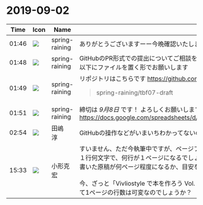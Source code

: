 # 2019-09-02

|Time|Icon|Name|Message|
|---|---|---|---|
|01:46|![](https://secure.gravatar.com/avatar/1ac180f0868137292905c311b5fff781.jpg?s=72&d=https%3A%2F%2Fa.slack-edge.com%2Fdf10d%2Fimg%2Favatars%2Fava_0021-72.png)|spring-raining|ありがとうございますーー今晩確認いたします！|
|01:48|![](https://secure.gravatar.com/avatar/1ac180f0868137292905c311b5fff781.jpg?s=72&d=https%3A%2F%2Fa.slack-edge.com%2Fdf10d%2Fimg%2Favatars%2Fava_0021-72.png)|spring-raining|GitHubのPR形式での提出についてご相談を受けていましたが、技術書典6のリポジトリと同じく `content/{name}/` 以下にファイルを置く形でお願いします|
|01:49|![](https://secure.gravatar.com/avatar/1ac180f0868137292905c311b5fff781.jpg?s=72&d=https%3A%2F%2Fa.slack-edge.com%2Fdf10d%2Fimg%2Favatars%2Fava_0021-72.png)|spring-raining|リポジトリはこちらです <https://github.com/spring-raining/tbf07-draft><br><blockquote>spring-raining/tbf07-draft</blockquote>|
|01:51|![](https://secure.gravatar.com/avatar/1ac180f0868137292905c311b5fff781.jpg?s=72&d=https%3A%2F%2Fa.slack-edge.com%2Fdf10d%2Fimg%2Favatars%2Fava_0021-72.png)|spring-raining|締切は _9月8日_ です！ よろしくお願いします <https://docs.google.com/spreadsheets/d/1bERq_zvMVGqbX1nM6yweqBBsYtRnrhcFxV0L5FMgI3E/edit#gid=0>|
|02:54|![](https://secure.gravatar.com/avatar/698cc14290c3976fdd9f0a23494b87c1.jpg?s=72&d=https%3A%2F%2Fa.slack-edge.com%2Fdf10d%2Fimg%2Favatars%2Fava_0012-72.png)|田嶋　淳|GitHubの操作などがいまいちわかってないので誰かがやってからマネします（笑）。|
|15:33|![](https://avatars.slack-edge.com/2019-06-22/674537731207_65d60a0f5a770df7a1a0_72.png)|小形克宏|すいません、ただ今執筆中ですが、ページフォーマットについて教えてもらえないでしょうか。<br>１行何文字で、何行が１ページになるでしょう？<br>書いた原稿が何ページ程度になるか、目安を知りたいのです。<br><br>今、ざっと「Vivliostyle で本を作ろう Vol. 1」を見てみたのですが、段落間隔が設定されているようで、ひょっとして1ページの行数は可変なのでしょうか？|
